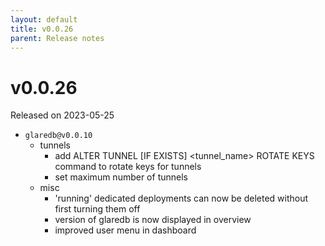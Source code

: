 ```yaml
---
layout: default
title: v0.0.26
parent: Release notes
---
```


<!-- markdownlint-disable title-case-style -->

# v0.0.26

Released on 2023-05-25

<!-- markdownlint-enable title-case-style -->

- `glaredb@v0.0.10`
  - tunnels
    - add ALTER TUNNEL [IF EXISTS] <tunnel_name> ROTATE KEYS command to rotate
      keys for tunnels
    - set maximum number of tunnels
  - misc
    - 'running' dedicated deployments can now be deleted without first turning
      them off
    - version of glaredb is now displayed in overview
    - improved user menu in dashboard
